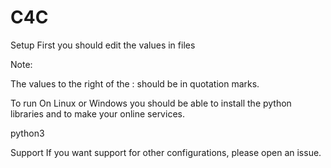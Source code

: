 # C4C
Setup
First you should edit the values in files

Note:

The values to the right of the : should be in quotation marks.

To run
On Linux or Windows you should be able to install the python libraries and to make your online services.

python3 

Support
If you want support for other configurations, please open an issue.
